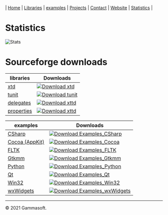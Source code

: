 | [Home](home.md) | [Libraries](libraries.md) | [examples](examples.md) | [Projects](https://sourceforge.net/u/gammasoft71) | [Contact](contact.md) | [Website](https://gammasoft71.wixsite.com/gammasoft) | [Statistics](statistics.md) | 

# Statistics

<p><img src="https://github-readme-stats.vercel.app/api?username=gammasoft71&theme=dark&border_radius=4" alt="Stats"/></p>

# Sourceforge downloads

| libraries                                                                      | Downloads                                                                                                                                   |
|--------------------------------------------------------------------------------|---------------------------------------------------------------------------------------------------------------------------------------------|
| [xtd](https://sourceforge.net/projects/xtdpro/files/stats/timeline)            | [![Download xtd](https://img.shields.io/sourceforge/dt/xtdpro.svg)](https://sourceforge.net/projects/xtdpro/files/latest/download)          |
| [tunit](https://sourceforge.net/projects/tunitpro/files/stats/timeline)        | [![Download tunit](https://img.shields.io/sourceforge/dt/tunitpro.svg)](https://sourceforge.net/projects/tunitpro/files/latest/download)    |
| [delegates](https://sourceforge.net/projects/delegates/files/stats/timeline)   | [![Download xttd](https://img.shields.io/sourceforge/dt/delegates.svg)](https://sourceforge.net/projects/delegates/files/latest/download)   |
| [properties](https://sourceforge.net/projects/properties/files/stats/timeline) | [![Download xttd](https://img.shields.io/sourceforge/dt/properties.svg)](https://sourceforge.net/projects/properties/files/latest/download) |

| examples                                                                                   | Downloads                                                                                                                                                               |
|--------------------------------------------------------------------------------------------|-------------------------------------------------------------------------------------------------------------------------------------------------------------------------|
| [CSharp](https://sourceforge.net/projects/csharpexample/files/stats/timeline)              | [![Download Examples_CSharp](https://img.shields.io/sourceforge/dt/csharpexample.svg)](https://sourceforge.net/projects/csharpexample/files/latest/download)            |
| [Cocoa (AppKit)](https://sourceforge.net/projects/objectivecexamples/files/stats/timeline) | [![Download Examples_Cocoa](https://img.shields.io/sourceforge/dt/objectivecexamples.svg)](https://sourceforge.net/projects/objectivecexamples/files/latest/download)   |
| [FLTK](https://sourceforge.net/projects/fltkexamples/files/stats/timeline)                 | [![Download Examples_FLTK](https://img.shields.io/sourceforge/dt/fltkexamples.svg)](https://sourceforge.net/projects/fltkexamples/files/latest/download)                |
| [Gtkmm](https://sourceforge.net/projects/gtkmmexamples/files/stats/timeline)               | [![Download Examples_Gtkmm](https://img.shields.io/sourceforge/dt/gtkmmexamples.svg)](https://sourceforge.net/projects/gtkmmexamples/files/latest/download)             |
| [Python](https://sourceforge.net/projects/pythonexample/files/stats/timeline)              | [![Download Examples_Python](https://img.shields.io/sourceforge/dt/pythonexample.svg)](https://sourceforge.net/projects/pythonexample/files/latest/download)            |
| [Qt](https://sourceforge.net/projects/qtexample/files/stats/timeline)                      | [![Download Examples_Qt](https://img.shields.io/sourceforge/dt/qtexample.svg)](https://sourceforge.net/projects/qtexample/files/latest/download)                        |
| [Win32](https://sourceforge.net/projects/win32examples/files/stats/timeline)               | [![Download Examples_Win32](https://img.shields.io/sourceforge/dt/win32examples.svg)](https://sourceforge.net/projects/win32examples/files/latest/download)             |
| [wxWidgets](https://sourceforge.net/projects/wxwidgetsexamples/files/stats/timeline)       | [![Download Examples_wxWidgets](https://img.shields.io/sourceforge/dt/wxwidgetsexamples.svg)](https://sourceforge.net/projects/wxwidgetsexamples/files/latest/download) |

______________________________________________________________________________________________

© 2021 Gammasoft.
